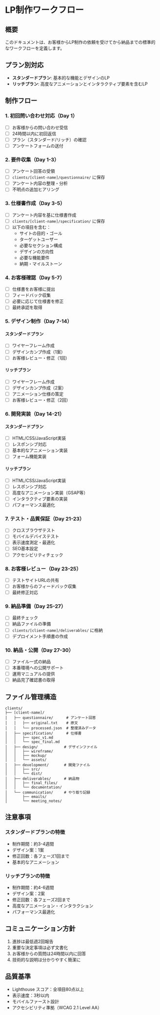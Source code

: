 # LP制作ワークフロー

## 概要
このドキュメントは、お客様からLP制作の依頼を受けてから納品までの標準的なワークフローを定義します。

## プラン別対応
- **スタンダードプラン**: 基本的な機能とデザインのLP
- **リッチプラン**: 高度なアニメーションとインタラクティブ要素を含むLP

## 制作フロー

### 1. 初回問い合わせ対応（Day 1）
- [ ] お客様からの問い合わせ受信
- [ ] 24時間以内に初回返信
- [ ] プラン（スタンダード/リッチ）の確認
- [ ] アンケートフォームの送付

### 2. 要件収集（Day 1-3）
- [ ] アンケート回答の受領
- [ ] `clients/[client-name]/questionnaire/` に保存
- [ ] アンケート内容の整理・分析
- [ ] 不明点の追加ヒアリング

### 3. 仕様書作成（Day 3-5）
- [ ] アンケート内容を基に仕様書作成
- [ ] `clients/[client-name]/specification/` に保存
- [ ] 以下の項目を含む：
  - サイトの目的・ゴール
  - ターゲットユーザー
  - 必要なセクション構成
  - デザインの方向性
  - 必要な機能要件
  - 納期・マイルストーン

### 4. お客様確認（Day 5-7）
- [ ] 仕様書をお客様に提出
- [ ] フィードバック収集
- [ ] 必要に応じて仕様書を修正
- [ ] 最終承認を取得

### 5. デザイン制作（Day 7-14）

#### スタンダードプラン
- [ ] ワイヤーフレーム作成
- [ ] デザインカンプ作成（1案）
- [ ] お客様レビュー・修正（1回）

#### リッチプラン
- [ ] ワイヤーフレーム作成
- [ ] デザインカンプ作成（2案）
- [ ] アニメーション仕様の策定
- [ ] お客様レビュー・修正（2回）

### 6. 開発実装（Day 14-21）

#### スタンダードプラン
- [ ] HTML/CSS/JavaScript実装
- [ ] レスポンシブ対応
- [ ] 基本的なアニメーション実装
- [ ] フォーム機能実装

#### リッチプラン
- [ ] HTML/CSS/JavaScript実装
- [ ] レスポンシブ対応
- [ ] 高度なアニメーション実装（GSAP等）
- [ ] インタラクティブ要素の実装
- [ ] パフォーマンス最適化

### 7. テスト・品質保証（Day 21-23）
- [ ] クロスブラウザテスト
- [ ] モバイルデバイステスト
- [ ] 表示速度測定・最適化
- [ ] SEO基本設定
- [ ] アクセシビリティチェック

### 8. お客様レビュー（Day 23-25）
- [ ] テストサイトURLの共有
- [ ] お客様からのフィードバック収集
- [ ] 最終修正対応

### 9. 納品準備（Day 25-27）
- [ ] 最終チェック
- [ ] 納品ファイルの準備
- [ ] `clients/[client-name]/deliverables/` に格納
- [ ] デプロイメント手順書の作成

### 10. 納品・公開（Day 27-30）
- [ ] ファイル一式の納品
- [ ] 本番環境への公開サポート
- [ ] 運用マニュアルの提供
- [ ] 納品完了確認書の取得

## ファイル管理構造

```
clients/
├── [client-name]/
│   ├── questionnaire/      # アンケート回答
│   │   ├── original.txt    # 原文
│   │   └── processed.json  # 整理済みデータ
│   ├── specification/      # 仕様書
│   │   ├── spec_v1.md
│   │   └── spec_final.md
│   ├── design/            # デザインファイル
│   │   ├── wireframe/
│   │   ├── mockup/
│   │   └── assets/
│   ├── development/       # 開発ファイル
│   │   ├── src/
│   │   └── dist/
│   ├── deliverables/      # 納品物
│   │   ├── final_files/
│   │   └── documentation/
│   └── communication/     # やり取り記録
│       ├── emails/
│       └── meeting_notes/
```

## 注意事項

### スタンダードプランの特徴
- 制作期間：約3-4週間
- デザイン案：1案
- 修正回数：各フェーズ1回まで
- 基本的なアニメーション

### リッチプランの特徴
- 制作期間：約4-6週間
- デザイン案：2案
- 修正回数：各フェーズ2回まで
- 高度なアニメーション・インタラクション
- パフォーマンス最適化

## コミュニケーション方針
1. 進捗は最低週2回報告
2. 重要な決定事項は必ず文書化
3. お客様からの質問は24時間以内に回答
4. 技術的な説明は分かりやすく簡潔に

## 品質基準
- Lighthouse スコア：全項目80点以上
- 表示速度：3秒以内
- モバイルファースト設計
- アクセシビリティ準拠（WCAG 2.1 Level AA）